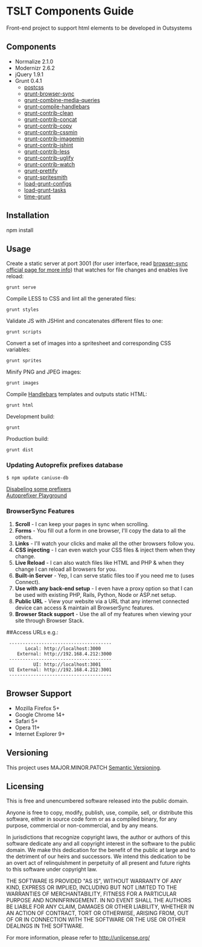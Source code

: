 # TSLT Components Guide
Front-end project to support html elements to be developed in Outsystems

## Components
* Normalize 2.1.0
* Modernizr 2.6.2
* jQuery 1.9.1
* Grunt 0.4.1  
  * [postcss](https://github.com/nDmitry/grunt-postcss)
  * [grunt-browser-sync](https://github.com/BrowserSync/grunt-browser-sync)
  * [grunt-combine-media-queries](https://github.com/buildingblocks/grunt-combine-media-queries)
  * [grunt-compile-handlebars](https://github.com/gruntjs/grunt-contrib-handlebars)  
  * [grunt-contrib-clean](https://github.com/gruntjs/grunt-contrib-clean) 
  * [grunt-contrib-concat](https://github.com/gruntjs/grunt-contrib-concat) 
  * [grunt-contrib-copy](https://github.com/gruntjs/grunt-contrib-copy)  
  * [grunt-contrib-cssmin](https://github.com/gruntjs/grunt-contrib-cssmin)  
  * [grunt-contrib-imagemin](https://github.com/gruntjs/grunt-contrib-imagemin)  
  * [grunt-contrib-jshint](https://github.com/gruntjs/grunt-contrib-jshint)  
  * [grunt-contrib-less](https://github.com/gruntjs/grunt-contrib-less)  
  * [grunt-contrib-uglify](https://github.com/gruntjs/grunt-contrib-uglify)  
  * [grunt-contrib-watch](https://github.com/gruntjs/grunt-contrib-watch)  
  * [grunt-prettify](https://github.com/jonschlinkert/grunt-prettify)
  * [grunt-spritesmith](https://github.com/Ensighten/grunt-spritesmith)  
  * [load-grunt-configs](https://github.com/creynders/load-grunt-configs)
  * [load-grunt-tasks](https://github.com/sindresorhus/load-grunt-tasks)
  * [time-grunt](https://github.com/sindresorhus/time-grunt)

## Installation

npm install

## Usage

Create a static server at port 3001 (for user interface, read [browser-sync official page for more info](http://www.browsersync.io/)) that watches for file changes and enables live reload:
```
grunt serve
```

Compile LESS to CSS and lint all the generated files:
```
grunt styles  
```

Validate JS with JSHint and concatenates different files to one:
```
grunt scripts  
```

Convert a set of images into a spritesheet and corresponding CSS variables:
```
grunt sprites  
```

Minify PNG and JPEG images:
```
grunt images  
```

Compile [Handlebars](http://handlebarsjs.com) templates and outputs static HTML:
```
grunt html  
```

Development build:
```
grunt  
```

Production build:
```
grunt dist  
``` 

### Updating Autoprefix prefixes database
```
$ npm update caniuse-db
```
[Disabeling some prefixers](https://www.npmjs.com/package/autoprefixer#disabling)  
[Autoprefixer Playground](http://simevidas.jsbin.com/gufoko/quiet)  

### BrowserSync Features
1. **Scroll** - I can keep your pages in sync when scrolling.
2. **Forms** - You fill out a form in one browser, I'll copy the data to all the others.
3. **Links** - I'll watch your clicks and make all the other browsers follow you.
4. **CSS injecting** - I can even watch your CSS files & inject them when they change.
5. **Live Reload** - I can also watch files like HTML and PHP & when they change I can reload all browsers for you.
6. **Built-in Server** - Yep, I can serve static files too if you need me to (uses Connect).
7. **Use with any back-end setup** - I even have a proxy option so that I can be used with existing PHP, Rails, Python, Node or ASP.net setup.
8. **Public URL** - View your website via a URL that any internet connected device can access & maintain all BrowserSync features.
9. **Browser Stack support** - Use the all of my features when viewing your site through Browser Stack.

##Access URLs
e.g.:
```
 --------------------------------------
       Local: http://localhost:3000
    External: http://192.168.4.212:3000
 --------------------------------------
          UI: http://localhost:3001
 UI External: http://192.168.4.212:3001
 --------------------------------------
```

## Browser Support
* Mozilla Firefox 5+
* Google Chrome 14+
* Safari 5+
* Opera 11+
* Internet Explorer 9+

## Versioning
This project uses MAJOR.MINOR.PATCH [Semantic Versioning](http://semver.org/).

## Licensing
This is free and unencumbered software released into the public domain.

Anyone is free to copy, modify, publish, use, compile, sell, or
distribute this software, either in source code form or as a compiled
binary, for any purpose, commercial or non-commercial, and by any
means.

In jurisdictions that recognize copyright laws, the author or authors
of this software dedicate any and all copyright interest in the
software to the public domain. We make this dedication for the benefit
of the public at large and to the detriment of our heirs and
successors. We intend this dedication to be an overt act of
relinquishment in perpetuity of all present and future rights to this
software under copyright law.

THE SOFTWARE IS PROVIDED "AS IS", WITHOUT WARRANTY OF ANY KIND,
EXPRESS OR IMPLIED, INCLUDING BUT NOT LIMITED TO THE WARRANTIES OF
MERCHANTABILITY, FITNESS FOR A PARTICULAR PURPOSE AND NONINFRINGEMENT.
IN NO EVENT SHALL THE AUTHORS BE LIABLE FOR ANY CLAIM, DAMAGES OR
OTHER LIABILITY, WHETHER IN AN ACTION OF CONTRACT, TORT OR OTHERWISE,
ARISING FROM, OUT OF OR IN CONNECTION WITH THE SOFTWARE OR THE USE OR
OTHER DEALINGS IN THE SOFTWARE.

For more information, please refer to <http://unlicense.org/>
